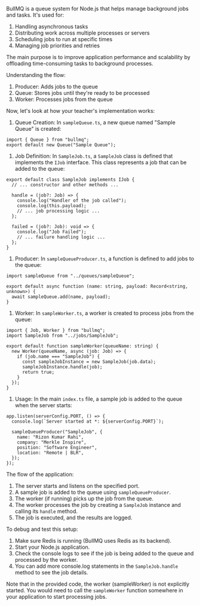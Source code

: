 BullMQ is a queue system for Node.js that helps manage background jobs and tasks. It's used for:

1. Handling asynchronous tasks
2. Distributing work across multiple processes or servers
3. Scheduling jobs to run at specific times
4. Managing job priorities and retries

The main purpose is to improve application performance and scalability by offloading time-consuming tasks to background processes.

Understanding the flow:

1. Producer: Adds jobs to the queue
2. Queue: Stores jobs until they're ready to be processed
3. Worker: Processes jobs from the queue

Now, let's look at how your teacher's implementation works:

1. Queue Creation:
   In `sampleQueue.ts`, a new queue named "Sample Queue" is created:

```tsx
import { Queue } from "bullmq";
export default new Queue("Sample Queue");
```

1. Job Definition:
   In `SampleJob.ts`, a `SampleJob` class is defined that implements the `IJob` interface. This class represents a job that can be added to the queue:

```tsx
export default class SampleJob implements IJob {
  // ... constructor and other methods ...

  handle = (job?: Job) => {
    console.log("Handler of the job called");
    console.log(this.payload);
    // ... job processing logic ...
  };

  failed = (job?: Job): void => {
    console.log("Job Failed");
    // ... failure handling logic ...
  };
}
```

1. Producer:
   In `sampleQueueProducer.ts`, a function is defined to add jobs to the queue:

```tsx
import sampleQueue from "../queues/sampleQueue";

export default async function (name: string, payload: Record<string, unknown>) {
  await sampleQueue.add(name, payload);
}
```

1. Worker:
   In `sampleWorker.ts`, a worker is created to process jobs from the queue:

```tsx
import { Job, Worker } from "bullmq";
import SampleJob from "../jobs/SampleJob";

export default function sampleWorker(queueName: string) {
  new Worker(queueName, async (job: Job) => {
    if (job.name === "SampleJob") {
      const sampleJobInstance = new SampleJob(job.data);
      sampleJobInstance.handle(job);
      return true;
    }
  });
}
```

1. Usage:
   In the main `index.ts` file, a sample job is added to the queue when the server starts:

```tsx
app.listen(serverConfig.PORT, () => {
  console.log(`Server started at *: ${serverConfig.PORT}`);

  sampleQueueProducer("SampleJob", {
    name: "Rizon Kumar Rahi",
    company: "Merkle Inspire",
    position: "Software Engineer",
    location: "Remote | BLR",
  });
});
```

The flow of the application:

1. The server starts and listens on the specified port.
2. A sample job is added to the queue using `sampleQueueProducer`.
3. The worker (if running) picks up the job from the queue.
4. The worker processes the job by creating a `SampleJob` instance and calling its `handle` method.
5. The job is executed, and the results are logged.

To debug and test this setup:

1. Make sure Redis is running (BullMQ uses Redis as its backend).
2. Start your Node.js application.
3. Check the console logs to see if the job is being added to the queue and processed by the worker.
4. You can add more console.log statements in the `SampleJob.handle` method to see the job details.

Note that in the provided code, the worker (sampleWorker) is not explicitly started. You would need to call the `sampleWorker` function somewhere in your application to start processing jobs.
